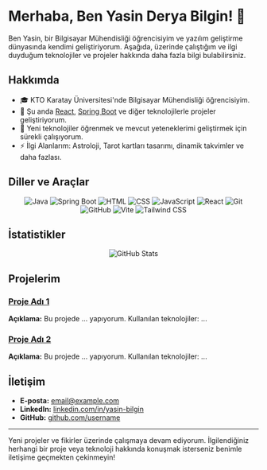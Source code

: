 # Merhaba, Ben Yasin Derya Bilgin! 👋

Ben Yasin, bir Bilgisayar Mühendisliği öğrencisiyim ve yazılım geliştirme dünyasında kendimi geliştiriyorum. Aşağıda, üzerinde çalıştığım ve ilgi duyduğum teknolojiler ve projeler hakkında daha fazla bilgi bulabilirsiniz.

## Hakkımda

- 🎓 KTO Karatay Üniversitesi'nde Bilgisayar Mühendisliği öğrencisiyim.
- 🔭 Şu anda [React](https://reactjs.org/), [Spring Boot](https://spring.io/projects/spring-boot) ve diğer teknolojilerle projeler geliştiriyorum.
- 🌱 Yeni teknolojiler öğrenmek ve mevcut yeteneklerimi geliştirmek için sürekli çalışıyorum.
- ⚡ İlgi Alanlarım: Astroloji, Tarot kartları tasarımı, dinamik takvimler ve daha fazlası.

## Diller ve Araçlar

<p align="center">
  <img src="https://img.shields.io/badge/Java-ED8B00?style=for-the-badge&logo=java&logoColor=white" alt="Java"/>
  <img src="https://img.shields.io/badge/Spring%20Boot-6DB33F?style=for-the-badge&logo=spring-boot&logoColor=white" alt="Spring Boot"/>
  <img src="https://img.shields.io/badge/HTML5-E34F26?style=for-the-badge&logo=html5&logoColor=white" alt="HTML"/>
  <img src="https://img.shields.io/badge/CSS3-1572B6?style=for-the-badge&logo=css3&logoColor=white" alt="CSS"/>
  <img src="https://img.shields.io/badge/JavaScript-F7DF1E?style=for-the-badge&logo=javascript&logoColor=black" alt="JavaScript"/>
  <img src="https://img.shields.io/badge/React-20232A?style=for-the-badge&logo=react&logoColor=61DAFB" alt="React"/>
  <img src="https://img.shields.io/badge/Git-F05032?style=for-the-badge&logo=git&logoColor=white" alt="Git"/>
  <img src="https://img.shields.io/badge/GitHub-181717?style=for-the-badge&logo=github&logoColor=white" alt="GitHub"/>
  <img src="https://img.shields.io/badge/Vite-646CFF?style=for-the-badge&logo=vite&logoColor=white" alt="Vite"/>
  <img src="https://img.shields.io/badge/Tailwind_CSS-38B2AC?style=for-the-badge&logo=tailwind-css&logoColor=white" alt="Tailwind CSS"/>
</p>

## İstatistikler

<p align="center">
  <img src="https://github-readme-stats.vercel.app/api?username=senin_github_kullanıcı_adın&show_icons=true&theme=radical" alt="GitHub Stats"/>
</p>

## Projelerim

### [Proje Adı 1](proje_linki1)
**Açıklama:** Bu projede ... yapıyorum. Kullanılan teknolojiler: ...

### [Proje Adı 2](proje_linki2)
**Açıklama:** Bu projede ... yapıyorum. Kullanılan teknolojiler: ...

## İletişim

- **E-posta:** [email@example.com](mailto:email@example.com)
- **LinkedIn:** [linkedin.com/in/yasin-bilgin](https://www.linkedin.com/in/yasin-bilgin)
- **GitHub:** [github.com/username](https://github.com/username)

---

Yeni projeler ve fikirler üzerinde çalışmaya devam ediyorum. İlgilendiğiniz herhangi bir proje veya teknoloji hakkında konuşmak isterseniz benimle iletişime geçmekten çekinmeyin!
